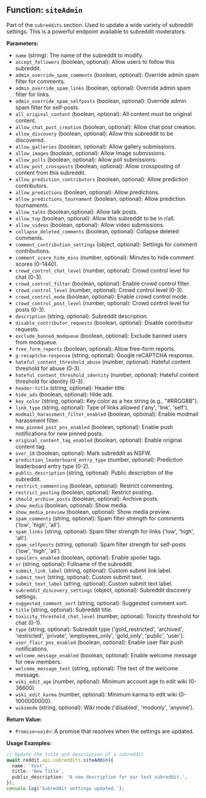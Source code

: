 ## Function: `siteAdmin`

Part of the `subreddits` section. Used to update a wide variety of subreddit settings. This is a powerful endpoint available to subreddit moderators.

**Parameters:**

- `name` (string): The name of the subreddit to modify.
- `accept_followers` (boolean, optional): Allow users to follow this subreddit.
- `admin_override_spam_comments` (boolean, optional): Override admin spam filter for comments.
- `admin_override_spam_links` (boolean, optional): Override admin spam filter for links.
- `admin_override_spam_selfposts` (boolean, optional): Override admin spam filter for self-posts.
- `all_original_content` (boolean, optional): All content must be original content.
- `allow_chat_post_creation` (boolean, optional): Allow chat post creation.
- `allow_discovery` (boolean, optional): Allow this subreddit to be discovered.
- `allow_galleries` (boolean, optional): Allow gallery submissions.
- `allow_images` (boolean, optional): Allow image submissions.
- `allow_polls` (boolean, optional): Allow poll submissions.
- `allow_post_crossposts` (boolean, optional): Allow crossposting of content from this subreddit.
- `allow_prediction_contributors` (boolean, optional): Allow prediction contributors.
- `allow_predictions` (boolean, optional): Allow predictions.
- `allow_predictions_tournament` (boolean, optional): Allow prediction tournaments.
- `allow_talks` (boolean,optional): Allow talk posts.
- `allow_top` (boolean, optional): Allow this subreddit to be in r/all.
- `allow_videos` (boolean, optional): Allow video submissions.
- `collapse_deleted_comments` (boolean, optional): Collapse deleted comments.
- `comment_contribution_settings` (object, optional): Settings for comment contributions.
- `comment_score_hide_mins` (number, optional): Minutes to hide comment scores (0-1440).
- `crowd_control_chat_level` (number, optional): Crowd control level for chat (0-3).
- `crowd_control_filter` (boolean, optional): Enable crowd control filter.
- `crowd_control_level` (number, optional): Crowd control level (0-3).
- `crowd_control_mode` (boolean, optional): Enable crowd control mode.
- `crowd_control_post_level` (number, optional): Crowd control level for posts (0-3).
- `description` (string, optional): Subreddit description.
- `disable_contributor_requests` (boolean, optional): Disable contributor requests.
- `exclude_banned_modqueue` (boolean, optional): Exclude banned users from modqueue.
- `free_form_reports` (boolean, optional): Allow free-form reports.
- `g-recaptcha-response` (string, optional): Google reCAPTCHA response.
- `hateful_content_threshold_abuse` (number, optional): Hateful content threshold for abuse (0-3).
- `hateful_content_threshold_identity` (number, optional): Hateful content threshold for identity (0-3).
- `header-title` (string, optional): Header title.
- `hide_ads` (boolean, optional): Hide ads.
- `key_color` (string, optional): Key color as a hex string (e.g., "#RRGGBB").
- `link_type` (string, optional): Type of links allowed ('any', 'link', 'self').
- `modmail_harassment_filter_enabled` (boolean, optional): Enable modmail harassment filter.
- `new_pinned_post_pns_enabled` (boolean, optional): Enable push notifications for new pinned posts.
- `original_content_tag_enabled` (boolean, optional): Enable original content tag.
- `over_18` (boolean, optional): Mark subreddit as NSFW.
- `prediction_leaderboard_entry_type` (number, optional): Prediction leaderboard entry type (0-2).
- `public_description` (string, optional): Public description of the subreddit.
- `restrict_commenting` (boolean, optional): Restrict commenting.
- `restrict_posting` (boolean, optional): Restrict posting.
- `should_archive_posts` (boolean, optional): Archive posts.
- `show_media` (boolean, optional): Show media.
- `show_media_preview` (boolean, optional): Show media preview.
- `spam_comments` (string, optional): Spam filter strength for comments ('low', 'high', 'all').
- `spam_links` (string, optional): Spam filter strength for links ('low', 'high', 'all').
- `spam_selfposts` (string, optional): Spam filter strength for self-posts ('low', 'high', 'all').
- `spoilers_enabled` (boolean, optional): Enable spoiler tags.
- `sr` (string, optional): Fullname of the subreddit.
- `submit_link_label` (string, optional): Custom submit link label.
- `submit_text` (string, optional): Custom submit text.
- `submit_text_label` (string, optional): Custom submit text label.
- `subreddit_discovery_settings` (object, optional): Subreddit discovery settings.
- `suggested_comment_sort` (string, optional): Suggested comment sort.
- `title` (string, optional): Subreddit title.
- `toxicity_threshold_chat_level` (number, optional): Toxicity threshold for chat (0-1).
- `type` (string, optional): Subreddit type ('gold_restricted', 'archived', 'restricted', 'private', 'employees_only', 'gold_only', 'public', 'user').
- `user_flair_pns_enabled` (boolean, optional): Enable user flair push notifications.
- `welcome_message_enabled` (boolean, optional): Enable welcome message for new members.
- `welcome_message_text` (string, optional): The text of the welcome message.
- `wiki_edit_age` (number, optional): Minimum account age to edit wiki (0-36600).
- `wiki_edit_karma` (number, optional): Minimum karma to edit wiki (0-1000000000).
- `wikimode` (string, optional): Wiki mode ('disabled', 'modonly', 'anyone').

**Return Value:**

- `Promise<void>`: A promise that resolves when the settings are updated.

**Usage Examples:**

```typescript
// Update the title and description of a subreddit
await reddit.api.subreddits.siteAdmin({
  name: 'test',
  title: 'New Title',
  public_description: 'A new description for our test subreddit.',
});
console.log('Subreddit settings updated.');
```
